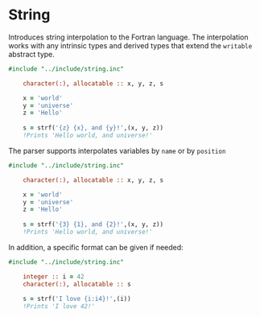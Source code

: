# String

Introduces string interpolation to the Fortran language. The interpolation works with any intrinsic types and 
derived types that extend the `writable` abstract type.

```fortran
#include "../include/string.inc"

    character(:), allocatable :: x, y, z, s

    x = 'world'
    y = 'universe'
    z = 'Hello'
        
    s = strf('{z} {x}, and {y}!',(x, y, z))
    !Prints 'Hello world, and universe!'
```

The parser supports interpolates variables by `name` or by `position`

```fortran
#include "../include/string.inc"

    character(:), allocatable :: x, y, z, s

    x = 'world'
    y = 'universe'
    z = 'Hello'
        
    s = strf('{3} {1}, and {2}!',(x, y, z))
    !Prints 'Hello world, and universe!'
```

In addition, a specific format can be given if needed: 
```fortran
#include "../include/string.inc"

    integer :: i = 42
    character(:), allocatable :: s
       
    s = strf('I love {i:i4}!',(i))
    !Prints 'I love 42!'
```